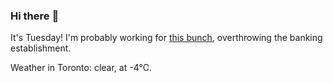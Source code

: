 ### Hi there :wave:

It's Tuesday! I'm probably working for [this bunch](https://github.com/kohofinancial), overthrowing the banking establishment.

Weather in Toronto: clear, at -4°C.
